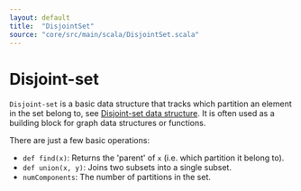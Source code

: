 ```yaml
---
layout: default
title:  "DisjointSet"
source: "core/src/main/scala/DisjointSet.scala"
---
```

# Disjoint-set

`Disjoint-set` is a basic data structure that tracks which partition an element in the set belong to, see
 [Disjoint-set data structure](https://en.wikipedia.org/wiki/Disjoint-set_data_structure).
 It is often used as a building block for graph data structures or functions.

 There are just a few basic operations:
 
 - `def find(x)`:	Returns the 'parent' of `x` (i.e. which partition it belong to).
 - `def union(x, y)`: 	Joins two subsets into a single subset.
 - `numComponents`: The number of partitions in the set.

